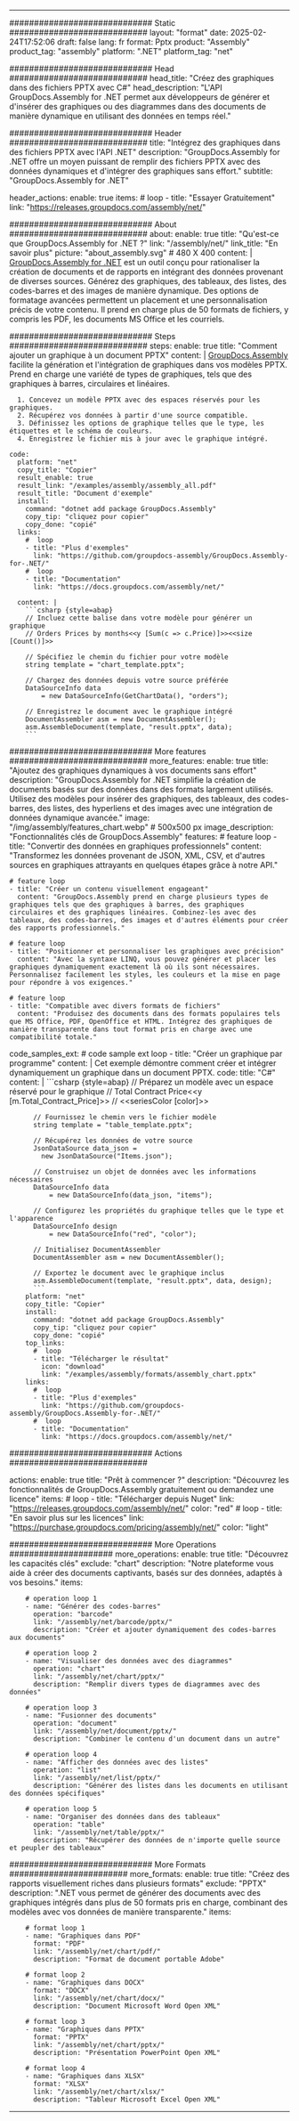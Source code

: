 



---
############################# Static ############################
layout: "format"
date:  2025-02-24T17:52:06
draft: false
lang: fr
format: Pptx
product: "Assembly"
product_tag: "assembly"
platform: ".NET"
platform_tag: "net"

############################# Head ############################
head_title: "Créez des graphiques dans des fichiers PPTX avec C#"
head_description: "L'API GroupDocs.Assembly for .NET permet aux développeurs de générer et d'insérer des graphiques ou des diagrammes dans des documents de manière dynamique en utilisant des données en temps réel."

############################# Header ############################
title: "Intégrez des graphiques dans des fichiers PPTX avec l'API .NET" 
description: "GroupDocs.Assembly for .NET offre un moyen puissant de remplir des fichiers PPTX avec des données dynamiques et d'intégrer des graphiques sans effort."
subtitle: "GroupDocs.Assembly for .NET" 

header_actions:
  enable: true
  items:
    #  loop
    - title: "Essayer Gratuitement"
      link: "https://releases.groupdocs.com/assembly/net/"
      
############################# About ############################
about:
    enable: true
    title: "Qu'est-ce que GroupDocs.Assembly for .NET ?"
    link: "/assembly/net/"
    link_title: "En savoir plus"
    picture: "about_assembly.svg" # 480 X 400
    content: |
       [GroupDocs.Assembly for .NET](/assembly/net/) est un outil conçu pour rationaliser la création de documents et de rapports en intégrant des données provenant de diverses sources. Générez des graphiques, des tableaux, des listes, des codes-barres et des images de manière dynamique. Des options de formatage avancées permettent un placement et une personnalisation précis de votre contenu. Il prend en charge plus de 50 formats de fichiers, y compris les PDF, les documents MS Office et les courriels.

############################# Steps ############################
steps:
    enable: true
    title: "Comment ajouter un graphique à un document PPTX"
    content: |
      [GroupDocs.Assembly](/assembly/net/) facilite la génération et l'intégration de graphiques dans vos modèles PPTX. Prend en charge une variété de types de graphiques, tels que des graphiques à barres, circulaires et linéaires.
      
      1. Concevez un modèle PPTX avec des espaces réservés pour les graphiques.
      2. Récupérez vos données à partir d'une source compatible.
      3. Définissez les options de graphique telles que le type, les étiquettes et le schéma de couleurs.
      4. Enregistrez le fichier mis à jour avec le graphique intégré.
   
    code:
      platform: "net"
      copy_title: "Copier"
      result_enable: true
      result_link: "/examples/assembly/assembly_all.pdf"
      result_title: "Document d'exemple"
      install:
        command: "dotnet add package GroupDocs.Assembly"
        copy_tip: "cliquez pour copier"
        copy_done: "copié"
      links:
        #  loop
        - title: "Plus d'exemples"
          link: "https://github.com/groupdocs-assembly/GroupDocs.Assembly-for-.NET/"
        #  loop
        - title: "Documentation"
          link: "https://docs.groupdocs.com/assembly/net/"
          
      content: |
        ```csharp {style=abap}
        // Incluez cette balise dans votre modèle pour générer un graphique
        // Orders Prices by months<<y [Sum(c => c.Price)]>><<size [Count()]>>

        // Spécifiez le chemin du fichier pour votre modèle
        string template = "chart_template.pptx";

        // Chargez des données depuis votre source préférée
        DataSourceInfo data 
            = new DataSourceInfo(GetChartData(), "orders");

        // Enregistrez le document avec le graphique intégré
        DocumentAssembler asm = new DocumentAssembler();
        asm.AssembleDocument(template, "result.pptx", data);
        ```            

############################# More features ############################
more_features:
  enable: true
  title: "Ajoutez des graphiques dynamiques à vos documents sans effort"
  description: "GroupDocs.Assembly for .NET simplifie la création de documents basés sur des données dans des formats largement utilisés. Utilisez des modèles pour insérer des graphiques, des tableaux, des codes-barres, des listes, des hyperliens et des images avec une intégration de données dynamique avancée."
  image: "/img/assembly/features_chart.webp" # 500x500 px
  image_description: "Fonctionnalités clés de GroupDocs.Assembly"
  features:
    # feature loop
    - title: "Convertir des données en graphiques professionnels"
      content: "Transformez les données provenant de JSON, XML, CSV, et d'autres sources en graphiques attrayants en quelques étapes grâce à notre API."

    # feature loop
    - title: "Créer un contenu visuellement engageant"
      content: "GroupDocs.Assembly prend en charge plusieurs types de graphiques tels que des graphiques à barres, des graphiques circulaires et des graphiques linéaires. Combinez-les avec des tableaux, des codes-barres, des images et d'autres éléments pour créer des rapports professionnels."

    # feature loop
    - title: "Positionner et personnaliser les graphiques avec précision"
      content: "Avec la syntaxe LINQ, vous pouvez générer et placer les graphiques dynamiquement exactement là où ils sont nécessaires. Personnalisez facilement les styles, les couleurs et la mise en page pour répondre à vos exigences."

    # feature loop
    - title: "Compatible avec divers formats de fichiers"
      content: "Produisez des documents dans des formats populaires tels que MS Office, PDF, OpenOffice et HTML. Intégrez des graphiques de manière transparente dans tout format pris en charge avec une compatibilité totale."
      
  code_samples_ext:
    # code sample ext loop
    - title: "Créer un graphique par programme"
      content: |
        Cet exemple démontre comment créer et intégrer dynamiquement un graphique dans un document PPTX.
      code:
        title: "C#"
        content: |
          ```csharp {style=abap}
          // Préparez un modèle avec un espace réservé pour le graphique
          // Total Contract Price<<y [m.Total_Contract_Price]>>
          // <<seriesColor [color]>>

          // Fournissez le chemin vers le fichier modèle
          string template = "table_template.pptx";

          // Récupérez les données de votre source
          JsonDataSource data_json = 
            new JsonDataSource("Items.json");

          // Construisez un objet de données avec les informations nécessaires
          DataSourceInfo data 
              = new DataSourceInfo(data_json, "items");

          // Configurez les propriétés du graphique telles que le type et l'apparence
          DataSourceInfo design 
              = new DataSourceInfo("red", "color");

          // Initialisez DocumentAssembler
          DocumentAssembler asm = new DocumentAssembler();

          // Exportez le document avec le graphique inclus
          asm.AssembleDocument(template, "result.pptx", data, design);
          ```
        platform: "net"
        copy_title: "Copier"
        install:
          command: "dotnet add package GroupDocs.Assembly"
          copy_tip: "cliquez pour copier"
          copy_done: "copié"
        top_links:
          #  loop
          - title: "Télécharger le résultat"
            icon: "download"
            link: "/examples/assembly/formats/assembly_chart.pptx"
        links:
          #  loop
          - title: "Plus d'exemples"
            link: "https://github.com/groupdocs-assembly/GroupDocs.Assembly-for-.NET/"
          #  loop
          - title: "Documentation"
            link: "https://docs.groupdocs.com/assembly/net/"
            

            


############################# Actions ############################

actions:
  enable: true
  title: "Prêt à commencer ?"
  description: "Découvrez les fonctionnalités de GroupDocs.Assembly gratuitement ou demandez une licence"
  items:
    #  loop
    - title: "Télécharger depuis Nuget"
      link: "https://releases.groupdocs.com/assembly/net/"
      color: "red"
        #  loop
    - title: "En savoir plus sur les licences"
      link: "https://purchase.groupdocs.com/pricing/assembly/net/"
      color: "light"


############################# More Operations #####################
more_operations:
    enable: true
    title: "Découvrez les capacités clés"
    exclude: "chart"
    description: "Notre plateforme vous aide à créer des documents captivants, basés sur des données, adaptés à vos besoins."
    items: 
          
        # operation loop 1
        - name: "Générer des codes-barres"
          operation: "barcode"
          link: "/assembly/net/barcode/pptx/"
          description: "Créer et ajouter dynamiquement des codes-barres aux documents"

        # operation loop 2
        - name: "Visualiser des données avec des diagrammes"
          operation: "chart"
          link: "/assembly/net/chart/pptx/"
          description: "Remplir divers types de diagrammes avec des données"

        # operation loop 3
        - name: "Fusionner des documents"
          operation: "document"
          link: "/assembly/net/document/pptx/"
          description: "Combiner le contenu d'un document dans un autre"

        # operation loop 4
        - name: "Afficher des données avec des listes"
          operation: "list"
          link: "/assembly/net/list/pptx/"
          description: "Générer des listes dans les documents en utilisant des données spécifiques"

        # operation loop 5
        - name: "Organiser des données dans des tableaux"
          operation: "table"
          link: "/assembly/net/table/pptx/"
          description: "Récupérer des données de n'importe quelle source et peupler des tableaux"
         
          
############################# More Formats ########################
more_formats:
    enable: true
    title: "Créez des rapports visuellement riches dans plusieurs formats"
    exclude: "PPTX"
    description: ".NET vous permet de générer des documents avec des graphiques intégrés dans plus de 50 formats pris en charge, combinant des modèles avec vos données de manière transparente."
    items: 
          
        # format loop 1
        - name: "Graphiques dans PDF"
          format: "PDF"
          link: "/assembly/net/chart/pdf/"
          description: "Format de document portable Adobe"
          
        # format loop 2
        - name: "Graphiques dans DOCX"
          format: "DOCX"
          link: "/assembly/net/chart/docx/"
          description: "Document Microsoft Word Open XML"
          
        # format loop 3
        - name: "Graphiques dans PPTX"
          format: "PPTX"
          link: "/assembly/net/chart/pptx/"
          description: "Présentation PowerPoint Open XML"
          
        # format loop 4
        - name: "Graphiques dans XLSX"
          format: "XLSX"
          link: "/assembly/net/chart/xlsx/"
          description: "Tableur Microsoft Excel Open XML"


          

---